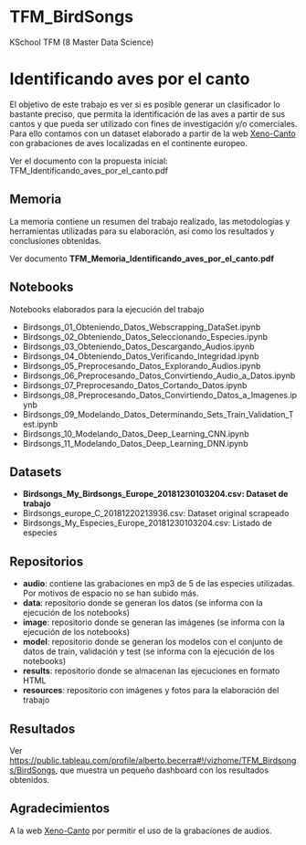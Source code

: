 # TFM_BirdSongs
KSchool TFM (8 Master Data Science)

Identificando aves por el canto
=======

El objetivo de este trabajo es ver si es posible generar un clasificador lo bastante preciso, que permita la identificación de las aves a partir de sus cantos y que pueda ser utilizado con fines de investigación y/o comerciales. Para ello contamos con un dataset elaborado a partir de la web [Xeno-Canto](https://www.xeno-canto.org) con grabaciones de aves localizadas en el continente europeo.

Ver el documento con la propuesta inicial: TFM_Identificando_aves_por_el_canto.pdf

Memoria
-------------

La memoria contiene un resumen del trabajo realizado, las metodologías y herramientas utilizadas para su elaboración, así como los resultados y conclusiones obtenidas.

Ver documento **TFM_Memoria_Identificando_aves_por_el_canto.pdf**


Notebooks
-----------------------
Notebooks elaborados para la ejecución del trabajo

* Birdsongs_01_Obteniendo_Datos_Webscrapping_DataSet.ipynb
* Birdsongs_02_Obteniendo_Datos_Seleccionando_Especies.ipynb
* Birdsongs_03_Obteniendo_Datos_Descargando_Audios.ipynb
* Birdsongs_04_Obteniendo_Datos_Verificando_Integridad.ipynb
* Birdsongs_05_Preprocesando_Datos_Explorando_Audios.ipynb
* Birdsongs_06_Preprocesando_Datos_Convirtiendo_Audio_a_Datos.ipynb
* Birdsongs_07_Preprocesando_Datos_Cortando_Datos.ipynb
* Birdsongs_08_Preprocesando_Datos_Convirtiendo_Datos_a_Imagenes.ipynb
* Birdsongs_09_Modelando_Datos_Determinando_Sets_Train_Validation_Test.ipynb
* Birdsongs_10_Modelando_Datos_Deep_Learning_CNN.ipynb
* Birdsongs_11_Modelando_Datos_Deep_Learning_DNN.ipynb

Datasets
-----------------------

* **Birdsongs_My_Birdsongs_Europe_20181230103204.csv: Dataset de trabajo**
* Birdsongs_europe_C_20181220213936.csv: Dataset original scrapeado 
* Birdsongs_My_Especies_Europe_20181230103204.csv: Listado de especies


Repositorios
-----------------------

* **audio**: contiene las grabaciones en mp3 de 5 de las especies utilizadas. Por motivos de espacio no se han subido más.
* **data**: repositorio donde se generan los datos (se informa con la ejecución de los notebooks)
* **image**: repositorio donde se generan las imágenes (se informa con la ejecución de los notebooks)
* **model**: repositorio donde se generan los modelos con el conjunto de datos de train, validación y test (se informa con la ejecución de los notebooks)
* **results**: repositorio donde se almacenan las ejecuciones en formato HTML
* **resources**: repositorio con imágenes y fotos para la elaboración del trabajo

Resultados
-----------------------

Ver https://public.tableau.com/profile/alberto.becerra#!/vizhome/TFM_Birdsongs/BirdSongs, que muestra un pequeño dashboard con los resultados obtenidos.

Agradecimientos
-----------------------

A la web [Xeno-Canto](https://www.xeno-canto.org) por permitir el uso de la grabaciones de audios.



